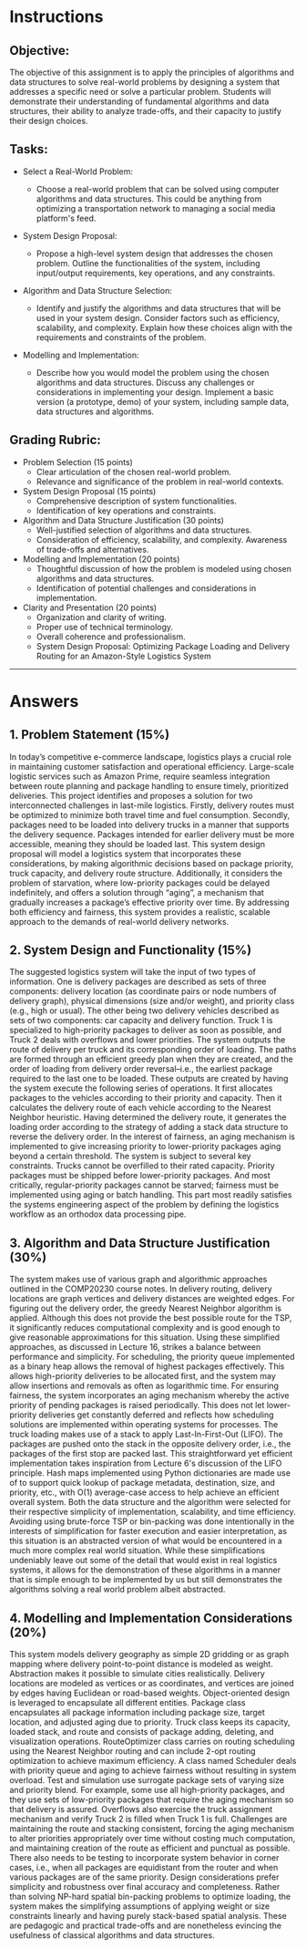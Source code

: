 # **Instructions**

## **Objective:**
The objective of this assignment is to apply the principles of algorithms and data structures to solve real-world problems by designing a system that addresses a specific need or solve a particular problem. Students will demonstrate their understanding of fundamental algorithms and data structures, their ability to analyze trade-offs, and their capacity to justify their design choices.

## **Tasks:**

- Select a Real-World Problem: 
    - Choose a real-world problem that can be solved using computer algorithms and data structures. This could be anything from optimizing a transportation network to managing a social media platform's feed.

- System Design Proposal: 
    - Propose a high-level system design that addresses the chosen problem. Outline the functionalities of the system, including input/output requirements, key operations, and any constraints.

- Algorithm and Data Structure Selection: 
    - Identify and justify the algorithms and data structures that will be used in your system design. Consider factors such as efficiency, scalability, and complexity. Explain how these choices align with the requirements and constraints of the problem.

- Modelling and Implementation: 
    - Describe how you would model the problem using the chosen algorithms and data structures. Discuss any challenges or considerations in implementing your design. Implement a basic version (a prototype, demo) of your system, including sample data, data structures and algorithms. 


## **Grading Rubric:**

- Problem Selection (15 points)
    - Clear articulation of the chosen real-world problem.
    - Relevance and significance of the problem in real-world contexts.
- System Design Proposal (15 points)
    - Comprehensive description of system functionalities.
    - Identification of key operations and constraints.
- Algorithm and Data Structure Justification (30 points)
    - Well-justified selection of algorithms and data structures.
    - Consideration of efficiency, scalability, and complexity.
Awareness of trade-offs and alternatives.
- Modelling and Implementation (20 points)
    - Thoughtful discussion of how the problem is modeled using chosen algorithms and data structures.
    - Identification of potential challenges and considerations in implementation.
- Clarity and Presentation (20 points)
    - Organization and clarity of writing.
    - Proper use of technical terminology.
    - Overall coherence and professionalism.
    - System Design Proposal: Optimizing Package Loading and Delivery Routing for an Amazon-Style Logistics System

---

# **Answers**

## **1. Problem Statement (15%)**
In today’s competitive e-commerce landscape, logistics plays a crucial role in maintaining customer satisfaction and operational efficiency. Large-scale logistic services such as Amazon Prime, require seamless integration between route planning and package handling to ensure timely, prioritized deliveries. This project identifies and proposes a solution for two interconnected challenges in last-mile logistics. Firstly, delivery routes must be optimized to minimize both travel time and fuel consumption. Secondly, packages need to be loaded into delivery trucks in a manner that supports the delivery sequence. Packages intended for earlier delivery must be more accessible, meaning they should be loaded last.
This system design proposal will model a logistics system that incorporates these considerations, by making algorithmic decisions based on package priority, truck capacity, and delivery route structure. Additionally, it considers the problem of starvation, where low-priority packages could be delayed indefinitely, and offers a solution through “aging”, a mechanism that gradually increases a package’s effective priority over time. By addressing both efficiency and fairness, this system provides a realistic, scalable approach to the demands of real-world delivery networks.

## **2. System Design and Functionality (15%)**
The suggested logistics system will take the input of two types of information. One is delivery packages are described as sets of three components: delivery location (as coordinate pairs or node numbers of delivery graph), physical dimensions (size and/or weight), and priority class (e.g., high or usual). The other being two delivery vehicles described as sets of two components: car capacity and delivery function. Truck 1 is specialized to high-priority packages to deliver as soon as possible, and Truck 2 deals with overflows and lower priorities.
The system outputs the route of delivery per truck and its corresponding order of loading. The paths are formed through an efficient greedy plan when they are created, and the order of loading from delivery order reversal–i.e., the earliest package required to the last one to be loaded.
These outputs are created by having the system execute the following  series of operations. It first allocates packages to the vehicles according to their priority and capacity. Then it calculates the delivery route of each vehicle according to the Nearest Neighbor heuristic. Having determined the delivery route, it generates the loading order according to the strategy of adding a stack data structure to reverse the delivery order. In the interest of fairness, an aging mechanism is implemented to give increasing priority to lower-priority packages aging beyond a certain threshold.
The system is subject to several key constraints. Trucks cannot be overfilled to their rated capacity. Priority packages must be shipped before lower-priority packages. And most critically, regular-priority packages cannot be starved; fairness must be implemented using aging or batch handling. This part most readily satisfies the systems engineering aspect of the problem by defining the logistics workflow as an orthodox data processing pipe.

## **3. Algorithm and Data Structure Justification (30%)**
The system makes use of various graph and algorithmic approaches outlined in the COMP20230 course notes. In delivery routing, delivery locations are graph vertices and delivery distances are weighted edges. For figuring out the delivery order, the greedy Nearest Neighbor algorithm is applied. Although this does not provide the best possible route for the TSP, it significantly reduces computational complexity and is good enough to give reasonable approximations for this situation. Using these simplified approaches, as discussed in Lecture 16, strikes a balance between performance and simplicity.
For scheduling, the priority queue implemented as a binary heap allows the removal of highest packages effectively. This allows high-priority deliveries to be allocated first, and the system may allow insertions and removals as often as logarithmic time. For ensuring fairness, the system incorporates an aging mechanism whereby the active priority of pending packages is raised periodically. This does not let lower-priority deliveries get constantly deferred and reflects how scheduling solutions are implemented within operating systems for processes.
The truck loading makes use of a stack to apply Last-In-First-Out (LIFO). The packages are pushed onto the stack in the opposite delivery order, i.e., the packages of the first stop are packed last. This straightforward yet efficient implementation takes inspiration from Lecture 6's discussion of the LIFO principle. Hash maps implemented using Python dictionaries are made use of to support quick lookup of package metadata, destination, size, and priority, etc., with O(1) average-case access to help achieve an efficient overall system.
Both the data structure and the algorithm were selected for their respective simplicity of implementation, scalability, and time efficiency. Avoiding using brute-force TSP or bin-packing was done intentionally in the interests of simplification for faster execution and easier interpretation, as this situation is an abstracted version of what would be encountered in a much more complex real world situation. While these simplifications undeniably leave out some of the detail that would exist in real logistics systems, it allows for the demonstration of these algorithms in a manner that is simple enough to be implemented by us but still demonstrates the algorithms solving a real world problem albeit abstracted.

## **4. Modelling and Implementation Considerations (20%)**
This system models delivery geography as simple 2D gridding or as graph mapping where delivery point-to-point distance is modeled as weight. Abstraction makes it possible to simulate cities realistically. Delivery locations are modeled as vertices or as coordinates, and vertices are joined by edges having Euclidean or road-based weights.
Object-oriented design is leveraged to encapsulate all different entities. Package class encapsulates all package information including package size, target location, and adjusted aging due to priority. Truck class keeps its capacity, loaded stack, and route and consists of package adding, deleting, and visualization operations. RouteOptimizer class carries on routing scheduling using the Nearest Neighbor routing and can include 2-opt routing optimization to achieve maximum efficiency. A class named Scheduler deals with priority queue and aging to achieve fairness without resulting in system overload.
Test and simulation use surrogate package sets of varying size and priority blend. For example, some use all high-priority packages, and they use sets of low-priority packages that require the aging mechanism so that delivery is assured. Overflows also exercise the truck assignment mechanism and verify Truck 2 is filled when Truck 1 is full.
Challenges are maintaining the route and stacking consistent, forcing the aging mechanism to alter priorities appropriately over time without costing much computation, and maintaining creation of the route as efficient and punctual as possible. There also needs to be testing to incorporate system behavior in corner cases, i.e., when all packages are equidistant from the router and when various packages are of the same priority.
Design considerations prefer simplicity and robustness over final accuracy and completeness. Rather than solving NP-hard spatial bin-packing problems to optimize loading, the system makes the simplifying assumptions of applying weight or size constraints linearly and having purely stack-based spatial analysis. These are pedagogic and practical trade-offs and are nonetheless evincing the usefulness of classical algorithms and data structures.
